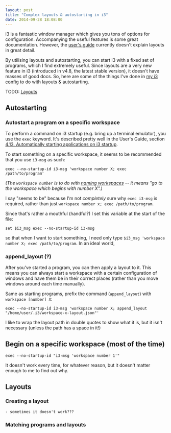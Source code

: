 ```yaml
---
layout: post
title: "Complex layouts & autostarting in i3"
date: 2014-09-28 18:08:00
---
```


i3 is a fantastic window manager which gives you tons of options for
configuration. Accompanying the useful features is some great documentation.
However, the [user's guide](http://i3wm.org/docs/userguide.html) currently
doesn't explain layouts in great detail.

By utilising layouts and autostarting, you can start i3 with a fixed set of
programs, which I find extremely useful. Since layouts are a very new feature in i3 (introduced in v4.8, the latest stable version), it
doesn't have masses of good docs. So, here are some of the things I've done
in [my i3 config](https://github.com/raehik/dotfiles/blob/master/home/.i3/config)
to do with layouts & autostarting.

TODO: [Layouts](i3wm.org/docs/layout-saving.html)


Autostarting
------------

### Autostart a program on a specific workspace

To perform a command on i3 startup (e.g. bring up a terminal emulator), you use
the `exec` keyword. It's described pretty well in the User's Guide, section
[4.13. Automatically starting applications on i3 startup](http://i3wm.org/docs/userguide.html#_automatically_starting_applications_on_i3_startup).

To start something on a specific workspace, it seems to be recommended that you
use `i3-msg` as such:

    exec --no-startup-id i3-msg 'workspace number X; exec /path/to/program'

*(The `workspace number` is to do with [naming workspaces](http://i3wm.org/docs/userguide.html#_named_workspaces) -- it means "go to the workspace which begins with number X".)*

I say "seems to be" because I'm not *completely* sure why `exec i3-msg` is
required, rather than just `workspace number x; exec /path/to/program`.

Since that's rather a mouthful (handful?) I set this variable at the start of
the file:

    set $i3_msg exec --no-startup-id i3-msg

so that when I want to start something, I need only type `$i3_msg 'workspace
number X; exec /path/to/program`. In an ideal world,


### append_layout (?)

After you've started a program, you can then apply a layout to it. This means
you can always start a workspace with a certain configuration of windows and
have them be in their correct places (rather than you move windows around each
time manually).

Same as starting programs, prefix the command (`append_layout`) with
`workspace [number] X`:

    exec --no-startup-id i3-msg 'workspace number X; append_layout "/home/user/.i3/workspace-x-layout.json"'

I like to wrap the layout path in double quotes to show what it is, but it
isn't necessary (unless the path has a space in it!)


Begin on a specific workspace (most of the time)
------------------------------------------------

    exec --no-startup-id "i3-msg 'workspace number 1'"

It doesn't work every time, for whatever reason, but it doesn't matter enough
to me to find out why.


Layouts
-------

### Creating a layout

    - sometimes it doesn't work???


### Matching programs and layouts
